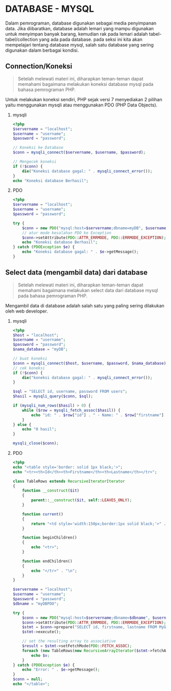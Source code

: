 # DATABASE - MYSQL

Dalam pemrograman, database digunakan sebagai media penyimpanan data. Jika diibaratkan, database adalah lemari yang mampu digunakan untuk menyimpan banyak barang, kemudian rak pada lemari adalah tabel-tabel/collection yang ada pada database. pada seksi ini kita akan mempelajari tentang database mysql, salah satu database yang sering digunakan dalam berbagai kondisi.

## Connection/Koneksi
> Setelah melewati materi ini, diharapkan teman-teman dapat memahami bagaimana melakukan koneksi database mysql pada bahasa pemrograman PHP.

Untuk melakukan koneksi sendiri, PHP sejak versi 7 menyediakan 2 pilihan yaitu menggunakan mysqli atau menggunakan PDO (PHP Data Objects).
1. mysqli
    ```php
    <?php
    $servername = "localhost";
    $username = "username";
    $password = "password";

    // Koneksi ke Database
    $conn = mysqli_connect($servername, $username, $password);

    // Mengecek koneksi
    if (!$conn) {
        die("Koneksi database gagal: " . mysqli_connect_error());
    }
    echo "Koneksi database Berhasil";
    ```

2. PDO
    ```php
    <?php
    $servername = "localhost";
    $username = "username";
    $password = "password";

    try {
        $conn = new PDO("mysql:host=$servername;dbname=myDB", $username, $password);
        // atur mode kesalahan PDO ke Exception
        $conn->setAttribute(PDO::ATTR_ERRMODE, PDO::ERRMODE_EXCEPTION);
        echo "Koneksi database Berhasil";
    } catch (PDOException $e) {
        echo "Koneksi database gagal: " . $e->getMessage();
    }
    ```

## Select data (mengambil data) dari database
> Setelah melewati materi ini, diharapkan teman-teman dapat memahami bagaimana melakukan select data dari database mysql pada bahasa pemrograman PHP.

Mengambil data di database adalah salah satu yang paling sering dilakukan oleh web developer.
1. mysqli
    ```php
    <?php
    $host = "localhost";
    $username = "username";
    $password = "password";
    $nama_database = "myDB";

    // buat koneksi
    $conn = mysqli_connect($host, $username, $password, $nama_database);
    // cek koneksi
    if (!$conn) {
        die("koneksi database gagal: " . mysqli_connect_error());
    }

    $sql = "SELECT id, username, password FROM users";
    $hasil = mysqli_query($conn, $sql);

    if (mysqli_num_rows($hasil) > 0) {
        while ($row = mysqli_fetch_assoc($hasil)) {
            echo "id: " . $row["id"] . " - Name: " . $row["firstname"] . " " . $row["lastname"] . "<br>";
        }
    } else {
        echo "0 hasil";
    }

    mysqli_close($conn);
    ```

2. PDO
    ```php
    <?php
    echo "<table style='border: solid 1px black;'>";
    echo "<tr><th>Id</th><th>Firstname</th><th>Lastname</th></tr>";

    class TableRows extends RecursiveIteratorIterator
    {
        function __construct($it)
        {
            parent::__construct($it, self::LEAVES_ONLY);
        }

        function current()
        {
            return "<td style='width:150px;border:1px solid black;'>" . parent::current() . "</td>";
        }

        function beginChildren()
        {
            echo "<tr>";
        }

        function endChildren()
        {
            echo "</tr>" . "\n";
        }
    }

    $servername = "localhost";
    $username = "username";
    $password = "password";
    $dbname = "myDBPDO";

    try {
        $conn = new PDO("mysql:host=$servername;dbname=$dbname", $username, $password);
        $conn->setAttribute(PDO::ATTR_ERRMODE, PDO::ERRMODE_EXCEPTION);
        $stmt = $conn->prepare("SELECT id, firstname, lastname FROM MyGuests");
        $stmt->execute();

        // set the resulting array to associative
        $result = $stmt->setFetchMode(PDO::FETCH_ASSOC);
        foreach (new TableRows(new RecursiveArrayIterator($stmt->fetchAll())) as $k => $v) {
            echo $v;
        }
    } catch (PDOException $e) {
        echo "Error: " . $e->getMessage();
    }
    $conn = null;
    echo "</table>";
    ```
